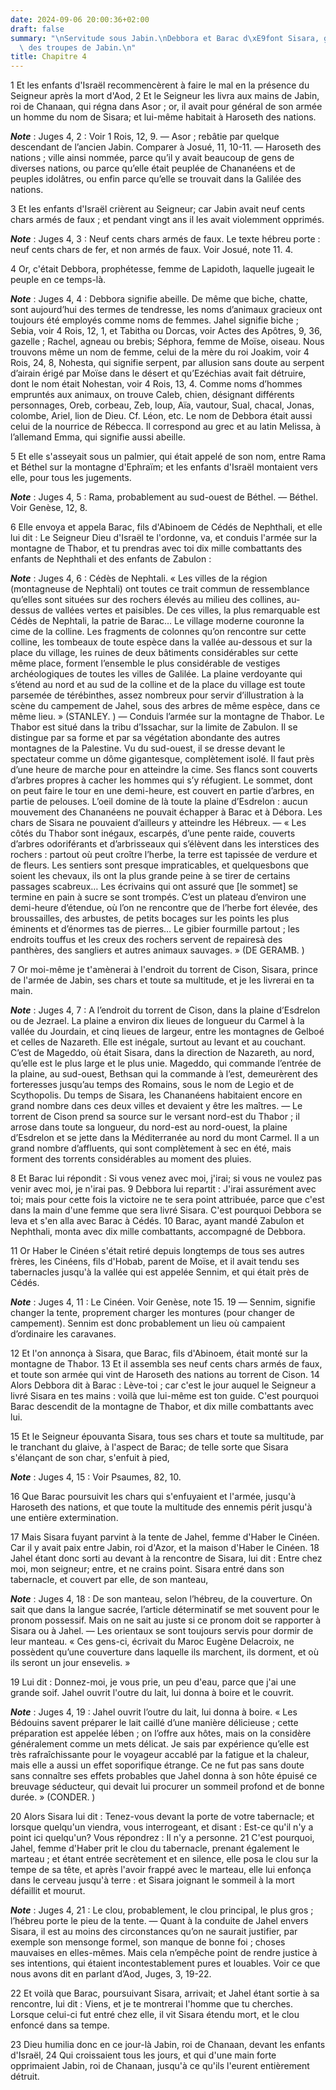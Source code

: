 ```yaml
---
date: 2024-09-06 20:00:36+02:00
draft: false
summary: "\nServitude sous Jabin.\nDebbora et Barac d\xE9font Sisara, g\xE9n\xE9ral\
  \ des troupes de Jabin.\n"
title: Chapitre 4
---
```





1 Et les enfants d'Israël recommencèrent à faire le mal en la présence du Seigneur après la mort d'Aod, 2 Et le Seigneur les livra aux mains de Jabin, roi de Chanaan, qui régna dans Asor ; or, il avait pour général de son armée un homme du nom de Sisara; et lui-même habitait à Haroseth des nations.

***Note*** :  Juges 4, 2 : Voir 1 Rois, 12, 9. ― Asor ; rebâtie par quelque descendant de l’ancien Jabin. Comparer à Josué, 11, 10-11. ― Haroseth des nations ; ville ainsi nommée, parce qu’il y avait beaucoup de gens de diverses nations, ou parce qu’elle était peuplée de Chananéens et de peuples idolâtres, ou enfin parce qu’elle se trouvait dans la Galilée des nations.


3 Et les enfants d'Israël crièrent au Seigneur; car Jabin avait neuf cents chars armés de faux ; et pendant vingt ans il les avait violemment opprimés.

***Note*** :  Juges 4, 3 : Neuf cents chars armés de faux. Le texte hébreu porte : neuf cents chars de fer, et non armés de faux. Voir Josué, note 11. 4.


4 Or, c'était Debbora, prophétesse, femme de Lapidoth, laquelle jugeait le peuple en ce temps-là.

***Note*** :  Juges 4, 4 : Debbora signifie abeille. De même que biche, chatte, sont aujourd’hui des termes de tendresse, les noms d’animaux gracieux ont toujours été employés comme noms de femmes. Jahel signifie biche ; Sebia, voir 4 Rois, 12, 1, et Tabitha ou Dorcas, voir Actes des Apôtres, 9, 36, gazelle ; Rachel, agneau ou brebis; Séphora, femme de Moïse, oiseau. Nous trouvons même un nom de femme, celui de la mère du roi Joakim, voir 4 Rois, 24, 8, Nohesta, qui signifie serpent, par allusion sans doute au serpent d’airain érigé par Moïse dans le désert et qu’Ezéchias avait fait détruire, dont le nom était Nohestan, voir 4 Rois, 13, 4. Comme noms d’hommes empruntés aux animaux, on trouve Caleb, chien, désignant différents personnages, Oreb, corbeau, Zeb, loup, Aïa, vautour, Sual, chacal, Jonas, colombe, Ariel, lion de Dieu. Cf. Léon, etc. Le nom de Debbora était aussi celui de la nourrice de Rébecca. Il correspond au grec et au latin Melissa, à l’allemand Emma, qui signifie aussi abeille.

5 Et elle s'asseyait sous un palmier, qui était appelé de son nom, entre Rama et Béthel sur la montagne d'Ephraïm; et les enfants d'Israël montaient vers elle, pour tous les jugements.

***Note*** :  Juges 4, 5 : Rama, probablement au sud-ouest de Béthel. ― Béthel. Voir Genèse, 12, 8.

6 Elle envoya et appela Barac, fils d'Abinoem de Cédés de Nephthali, et elle lui dit : Le Seigneur Dieu d'Israël te l'ordonne, va, et conduis l'armée sur la montagne de Thabor, et tu prendras avec toi dix mille combattants des enfants de Nephthali et des enfants de Zabulon :

***Note*** :  Juges 4, 6 : Cédès de Nephtali. « Les villes de la région (montagneuse de Nephtali) ont toutes ce trait commun de ressemblance qu’elles sont situées sur des rochers élevés au milieu des collines, au-dessus de vallées vertes et paisibles. De ces villes, la plus remarquable est Cédès de Nephtali, la patrie de Barac… Le village moderne couronne la cime de la colline. Les fragments de colonnes qu’on rencontre sur cette colline, les tombeaux de toute espèce dans la vallée au-dessous et sur la place du village, les ruines de deux bâtiments considérables sur cette même place, forment l’ensemble le plus considérable de vestiges archéologiques de toutes les villes de Galilée. La plaine verdoyante qui s’étend au nord et au sud de la colline et de la place du village est toute parsemée de térébinthes, assez nombreux pour servir d’illustration à la scène du campement de Jahel, sous des arbres de même espèce, dans ce même lieu. » (STANLEY. ) ― Conduis l’armée sur la montagne de Thabor. Le Thabor est situé dans la
tribu d’Issachar, sur la limite de Zabulon. Il se distingue par sa forme et par sa végétation abondante des autres montagnes de la Palestine. Vu du sud-ouest, il se dresse devant le spectateur comme un dôme gigantesque, complètement isolé. Il faut près d’une heure de marche pour en atteindre la cime. Ses flancs sont couverts d’arbres propres à cacher les hommes qui s’y réfugient. Le sommet, dont on peut faire le tour en une demi-heure, est couvert en partie d’arbres, en partie de pelouses. L’oeil domine de là toute la plaine d’Esdrelon : aucun mouvement des Chananéens ne pouvait échapper à Barac et à Débora. Les chars de Sisara ne pouvaient d’ailleurs y atteindre les Hébreux. ― « Les côtés du Thabor sont inégaux, escarpés, d’une pente raide, couverts d’arbres odoriférants et d’arbrisseaux qui s’élèvent dans les interstices des rochers : partout où peut croître l’herbe, la terre est tapissée de verdure et de fleurs. Les sentiers sont presque impraticables, et quelquesbons que soient les chevaux, ils ont la
plus grande peine à se tirer de certains passages scabreux… Les écrivains qui ont assuré que [le sommet] se termine en pain à sucre se sont trompés. C’est un plateau d’environ une demi-heure d’étendue, où l’on ne rencontre que de l’herbe fort élevée, des broussailles, des arbustes, de petits bocages sur les points les plus éminents et d’énormes tas de pierres… Le gibier fourmille partout ; les endroits touffus et les creux des rochers servent de repairesà des panthères, des sangliers et autres animaux sauvages. » (DE GERAMB. )

7 Or moi-même je t'amènerai à l'endroit du torrent de Cison, Sisara, prince de l'armée de Jabin, ses chars et toute sa multitude, et je les livrerai en ta main.

***Note*** :  Juges 4, 7 : A l’endroit du torrent de Cison, dans la plaine d’Esdrelon ou de Jezrael. La plaine a environ dix lieues de longueur du Carmel à la vallée du Jourdain, et cinq lieues de largeur, entre les montagnes de Gelboé et celles de Nazareth. Elle est inégale, surtout au levant et au couchant. C’est de Mageddo, où était Sisara, dans la direction de Nazareth, au nord, qu’elle est le plus large et le plus unie. Mageddo, qui commande l’entrée de la plaine, au sud-ouest, Bethsan qui la commande à l’est, demeurèrent des forteresses jusqu’au temps des Romains, sous le nom de Legio et de Scythopolis. Du temps de Sisara, les Chananéens habitaient encore en grand nombre dans ces deux villes et devaient y être les maîtres. ― Le torrent de Cison prend sa source sur le versant nord-est du Thabor ; il arrose dans toute sa longueur, du nord-est au nord-ouest, la plaine d’Esdrelon et se jette dans la Méditerranée au nord du mont Carmel. Il a un grand nombre d’affluents, qui sont complètement à sec en été, mais
forment des torrents considérables au moment des pluies.

8 Et Barac lui répondit : Si vous venez avec moi, j'irai; si vous ne voulez pas venir avec moi, je n'irai pas. 9 Debbora lui repartit : J'irai assurément avec toi; mais pour cette fois la victoire ne te sera point attribuée, parce que c'est dans la main d'une femme que sera livré Sisara. C'est pourquoi Debbora se leva et s'en alla avec Barac à Cédés. 10 Barac, ayant mandé Zabulon et Nephthali, monta avec dix mille combattants, accompagné de Debbora.


11 Or Haber le Cinéen s'était retiré depuis longtemps de tous ses autres frères, les Cinéens, fils d'Hobab, parent de Moïse, et il avait tendu ses tabernacles jusqu'à la vallée qui est appelée Sennim, et qui était près de Cédés.

***Note*** :  Juges 4, 11 : Le Cinéen. Voir Genèse, note 15. 19 ― Sennim, signifie changer la tente, proprement charger les montures (pour changer de campement). Sennim est donc probablement un lieu où campaient d’ordinaire les caravanes.


12 Et l'on annonça à Sisara, que Barac, fils d'Abinoem, était monté sur la montagne de Thabor. 13 Et il assembla ses neuf cents chars armés de faux, et toute son armée qui vint de Haroseth des nations au torrent de Cison. 14 Alors Debbora dit à Barac : Lève-toi ; car c'est le jour auquel le Seigneur a livré Sisara en tes mains : voilà que lui-même est ton guide. C'est pourquoi Barac descendit de la montagne de Thabor, et dix mille combattants avec lui.

15 Et le Seigneur épouvanta Sisara, tous ses chars et toute sa multitude, par le tranchant du glaive, à l'aspect de Barac; de telle sorte que Sisara s'élançant de son char, s'enfuit à pied,

***Note*** :  Juges 4, 15 : Voir Psaumes, 82, 10.

16 Que Barac poursuivit les chars qui s'enfuyaient et l'armée, jusqu'à Haroseth des nations, et que toute la multitude des ennemis périt jusqu'à une entière extermination.


17 Mais Sisara fuyant parvint à la tente de Jahel, femme d'Haber le Cinéen. Car il y avait paix entre Jabin, roi d'Azor, et la maison d'Haber le Cinéen. 18 Jahel étant donc sorti au devant à la rencontre de Sisara, lui dit : Entre chez moi, mon seigneur; entre, et ne crains point. Sisara entré dans son tabernacle, et couvert par elle, de son manteau,

***Note*** :  Juges 4, 18 : De son manteau, selon l’hébreu, de la couverture. On sait que dans la langue sacrée, l’article déterminatif se met souvent pour le pronom possessif. Mais on ne sait au juste si ce pronom doit se rapporter à Sisara ou à Jahel. ― Les orientaux se sont toujours servis pour dormir de leur manteau. « Ces gens-ci, écrivait du Maroc Eugène Delacroix, ne possèdent qu’une couverture dans laquelle ils marchent, ils dorment, et où ils seront un jour ensevelis. »

19 Lui dit : Donnez-moi, je vous prie, un peu d'eau, parce que j'ai une grande soif. Jahel ouvrit l'outre du lait, lui donna à boire et le couvrit.

***Note*** :  Juges 4, 19 : Jahel ouvrit l’outre du lait, lui donna à boire. « Les Bédouins savent préparer le lait caillé d’une manière délicieuse ; cette préparation est appelée lében ; on l’offre aux hôtes, mais on la considère généralement comme un mets délicat. Je sais par expérience qu’elle est très rafraîchissante pour le voyageur accablé par la fatigue et la chaleur, mais elle a aussi un effet soporifique étrange. Ce ne fut pas sans doute sans connaître ses effets probables que Jahel donna à son hôte épuisé ce breuvage séducteur, qui devait lui procurer un sommeil profond et de bonne durée. » (CONDER. )

20 Alors Sisara lui dit : Tenez-vous devant la porte de votre tabernacle; et lorsque quelqu'un viendra, vous interrogeant, et disant : Est-ce qu'il n'y a point ici quelqu'un? Vous répondrez : Il n'y a personne. 21 C'est pourquoi, Jahel, femme d'Haber prit le clou du tabernacle, prenant également le marteau ; et étant entrée secrètement et en silence, elle posa le clou sur la tempe de sa tête, et après l'avoir frappé avec le marteau, elle lui enfonça dans le cerveau jusqu'à terre : et Sisara joignant le sommeil à la mort défaillit et mourut.

***Note*** :  Juges 4, 21 : Le clou, probablement, le clou principal, le plus gros ; l’hébreu porte le pieu de la tente. ― Quant à la conduite de Jahel envers Sisara, il est au moins des circonstances qu’on ne saurait justifier, par exemple son mensonge formel, son manque de bonne foi ; choses mauvaises en elles-mêmes. Mais cela n’empêche point de rendre justice à ses intentions, qui étaient incontestablement pures et louables. Voir ce que nous avons dit en parlant d’Aod, Juges, 3, 19-22.

22 Et voilà que Barac, poursuivant Sisara, arrivait; et Jahel étant sortie à sa rencontre, lui dit : Viens, et je te montrerai l'homme que tu cherches. Lorsque celui-ci fut entré chez elle, il vit Sisara étendu mort, et le clou enfoncé dans sa tempe.


23 Dieu humilia donc en ce jour-là Jabin, roi de Chanaan, devant les enfants d'Israël, 24 Qui croissaient tous les jours, et qui d'une main forte opprimaient Jabin, roi de Chanaan, jusqu'à ce qu'ils l'eurent entièrement détruit.

